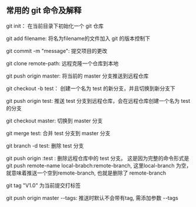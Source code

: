 ## 常用的 git 命令及解释

git init： 在当前目录下初始化一个 git 仓库

git add filename: 将名为filename的文件加入 git 的版本控制下

git commit -m "message": 提交项目的更改

git clone remote-path: 远程克隆一个仓库到本地

git push origin master: 将当前的 master 分支推送到远程仓库

git checkout -b test： 创建一个名为 test 的新分支，并且切换到新分支下

git push origin test: 推送 test 分支到远程仓库，会在远程仓库创建一个名为 test 的分支

git checkout master: 切换到 master 分支

git merge test: 合并 test 分支到 master 分支

git branch -d test: 删除 test 分支

git push origin :test : 删除远程仓库中的 test 分支。 这是因为完整的命令形式是 git push remote-name local-brabch:remote-branch, 这里local-branch 为空，就意味着推送一个空到remote-branch, 也就是删除了 remote-branch

git tag "V1.0" 为当前提交打标签

git push origin master --tags: 推送时默认不会带有tag, 需添加参数 --tags